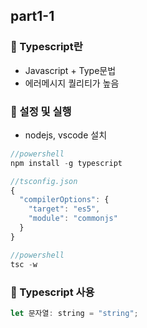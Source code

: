 ## part1-1

### 🔹 Typescript란

- Javascript + Type문법
- 에러메시지 퀄리티가 높음

### 🔹 설정 및 실행

- nodejs, vscode 설치

```javascript
//powershell
npm install -g typescript

//tsconfig.json
{
  "compilerOptions": {
    "target": "es5",
    "module": "commonjs"
  }
}

//powershell
tsc -w
```

### 🔹 Typescript 사용

```javascript
let 문자열: string = "string";
```

